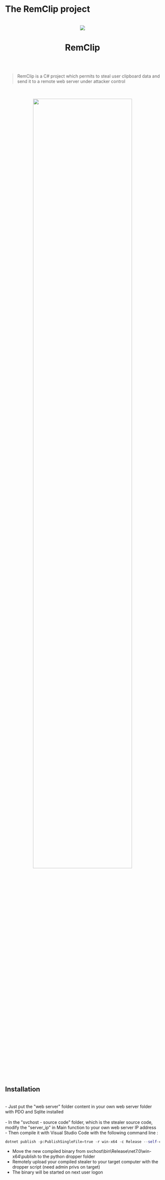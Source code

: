 # The RemClip project

<div align="center">
  <br>
  <a href="https://twitter.com/intent/follow?screen_name=ProcessusT" title="Follow"><img src="https://img.shields.io/twitter/follow/ProcessusT?label=ProcessusT&style=social"></a>
  <br>
  <h1>
    RemClip
  </h1>
  <br><br>
</div>

> RemClip is a C# project which permits to steal user clipboard data and send it to a remote web server under attacker control
<br />
<br>
<div align="center">
<img src="https://raw.githubusercontent.com/Processus-Thief/RemClip/main/.assets/background.PNG" width="80%;">
</div>
<br>
<br />
<br />

## Installation
<br>
- Just put the "web server" folder content in your own web server folder with PDO and Sqlite installed<br>
<br>
- In the "svchost - source code" folder, which is the stealer source code, modify the "server_ip" in Main function to your own web server IP address<br>
- Then compile it with Visual Studio Code with the following command line :<br>


```python
dotnet publish -p:PublishSingleFile=true -r win-x64 -c Release --self-contained true -p:PublishTrimmed=true
```

- Move the new compiled binary from svchost\bin\Release\net7.0\win-x64\publish to the python dropper folder<br>
- Remotely upload your compiled stealer to your target computer with the dropper script (need admin privs on target)<br>
- The binary will be started on next user logon<br>

